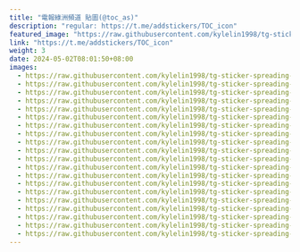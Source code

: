 ```yaml
---
title: "電報綠洲頻道 貼圖(@toc_as)"
description: "regular: https://t.me/addstickers/TOC_icon"
featured_image: "https://raw.githubusercontent.com/kylelin1998/tg-sticker-spreading-worldwide-images/main/img/bfd114b7-518b-45e9-911c-669df05d3440.jpg"
link: "https://t.me/addstickers/TOC_icon"
weight: 3
date: 2024-05-02T08:01:50+08:00
images:
  - https://raw.githubusercontent.com/kylelin1998/tg-sticker-spreading-worldwide-images/main/img/bfd114b7-518b-45e9-911c-669df05d3440.jpg
  - https://raw.githubusercontent.com/kylelin1998/tg-sticker-spreading-worldwide-images/main/img/efcd55cc-4b93-4e7f-9dd4-3d8f1d919a7f.jpg
  - https://raw.githubusercontent.com/kylelin1998/tg-sticker-spreading-worldwide-images/main/img/10a4339a-7c34-4d79-a348-7a7bb19a6b39.jpg
  - https://raw.githubusercontent.com/kylelin1998/tg-sticker-spreading-worldwide-images/main/img/5815f6fc-91b8-4c3b-a8ab-b494fbec72bf.jpg
  - https://raw.githubusercontent.com/kylelin1998/tg-sticker-spreading-worldwide-images/main/img/0177bf52-8750-41d9-9345-99383e3ecb5e.jpg
  - https://raw.githubusercontent.com/kylelin1998/tg-sticker-spreading-worldwide-images/main/img/b1ac74a3-bf47-4691-a11a-b244fe37270e.jpg
  - https://raw.githubusercontent.com/kylelin1998/tg-sticker-spreading-worldwide-images/main/img/1a523e7f-ac87-4ee9-b5b1-47b8da697749.jpg
  - https://raw.githubusercontent.com/kylelin1998/tg-sticker-spreading-worldwide-images/main/img/cc0fa2f5-bb17-4caa-9501-ea5391802579.jpg
  - https://raw.githubusercontent.com/kylelin1998/tg-sticker-spreading-worldwide-images/main/img/2b390036-fb23-4c6e-af29-fe4e4bfda534.jpg
  - https://raw.githubusercontent.com/kylelin1998/tg-sticker-spreading-worldwide-images/main/img/d1f78f15-f8bd-4ab5-a5a8-0f080415b204.jpg
  - https://raw.githubusercontent.com/kylelin1998/tg-sticker-spreading-worldwide-images/main/img/13f02cb2-5f0b-4dd0-8a95-dfd7b93fae46.jpg
  - https://raw.githubusercontent.com/kylelin1998/tg-sticker-spreading-worldwide-images/main/img/7d3d5365-2a8c-4406-9ff5-336c9c91f6a9.jpg
  - https://raw.githubusercontent.com/kylelin1998/tg-sticker-spreading-worldwide-images/main/img/38d2d60d-82ad-4e52-ba41-3f4b75a2ae9f.jpg
  - https://raw.githubusercontent.com/kylelin1998/tg-sticker-spreading-worldwide-images/main/img/db1b274f-c117-40cc-a979-127b7de79ad0.jpg
  - https://raw.githubusercontent.com/kylelin1998/tg-sticker-spreading-worldwide-images/main/img/374f6063-2ff8-401d-a200-07dc551e38ca.jpg
  - https://raw.githubusercontent.com/kylelin1998/tg-sticker-spreading-worldwide-images/main/img/bcd983cb-af17-44ab-8d92-62965067af9e.jpg
  - https://raw.githubusercontent.com/kylelin1998/tg-sticker-spreading-worldwide-images/main/img/6db9702b-5576-41c4-8d75-da780fdbd74f.jpg
  - https://raw.githubusercontent.com/kylelin1998/tg-sticker-spreading-worldwide-images/main/img/489bf1f3-5474-406d-a2a8-ecfb9d251993.jpg
  - https://raw.githubusercontent.com/kylelin1998/tg-sticker-spreading-worldwide-images/main/img/2eb5731f-9c90-4a32-bab1-7925ddc89b2e.jpg
  - https://raw.githubusercontent.com/kylelin1998/tg-sticker-spreading-worldwide-images/main/img/53977322-7615-4373-9b87-598149fbd20b.jpg
---
```

